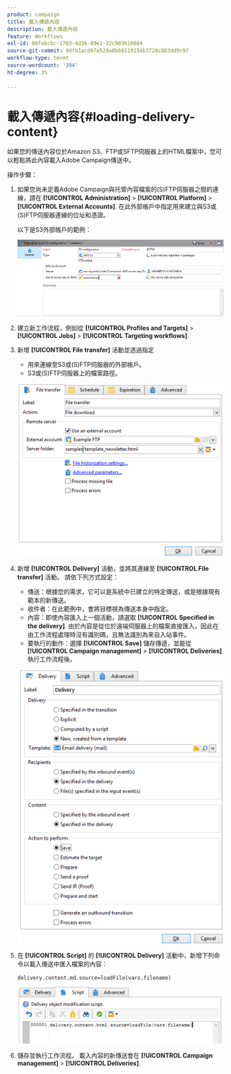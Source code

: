 ```yaml
---
product: campaign
title: 載入傳遞內容
description: 載入傳遞內容
feature: Workflows
exl-id: 08febcbc-1703-4d36-89e1-32c903618084
source-git-commit: 9dfb1acd97e529a8b60119154b3728c883dd9c97
workflow-type: tm+mt
source-wordcount: '304'
ht-degree: 3%

---
```


# 載入傳遞內容{#loading-delivery-content}

如果您的傳送內容位於Amazon S3、FTP或SFTP伺服器上的HTML檔案中，您可以輕鬆將此內容載入Adobe Campaign傳送中。

操作步驟：

1. 如果您尚未定義Adobe Campaign與托管內容檔案的(S)FTP伺服器之間的連線，請在 **[!UICONTROL Administration]** > **[!UICONTROL Platform]** > **[!UICONTROL External Accounts]**. 在此外部帳戶中指定用來建立與S3或(S)FTP伺服器連線的位址和憑證。

   以下是S3外部帳戶的範例：

   ![](assets/delivery_loadcontent_filetransfertexamples3.png)

1. 建立新工作流程，例如從 **[!UICONTROL Profiles and Targets]** > **[!UICONTROL Jobs]** > **[!UICONTROL Targeting workflows]**.
1. 新增 **[!UICONTROL File transfer]** 活動並透過指定

   * 用來連線至S3或(S)FTP伺服器的外部帳戶。
   * S3或(S)FTP伺服器上的檔案路徑。

   ![](assets/delivery_loadcontent_filetransfertexample.png)

1. 新增 **[!UICONTROL Delivery]** 活動，並將其連線至 **[!UICONTROL File transfer]** 活動。 請依下列方式設定：

   * 傳送：根據您的需求，它可以是系統中已建立的特定傳送，或是根據現有範本的新傳送。
   * 收件者：在此範例中，會將目標視為傳送本身中指定。
   * 內容：即使內容匯入上一個活動，請選取 **[!UICONTROL Specified in the delivery]**. 由於內容是從位於遠端伺服器上的檔案直接匯入，因此在由工作流程處理時沒有識別碼，且無法識別為來自入站事件。
   * 要執行的動作：選擇 **[!UICONTROL Save]** 儲存傳遞，並能從 **[!UICONTROL Campaign management]** > **[!UICONTROL Deliveries]** 執行工作流程後。

   ![](assets/delivery_loadcontent_activityexample.png)

1. 在 **[!UICONTROL Script]** 的 **[!UICONTROL Delivery]** 活動中，新增下列命令以載入傳送中匯入檔案的內容：

   ```
   delivery.content.md.source=loadFile(vars.filename)
   ```

   ![](assets/delivery_loadcontent_script.png)

1. 儲存並執行工作流程。 載入內容的新傳送會在 **[!UICONTROL Campaign management]** > **[!UICONTROL Deliveries]**.

